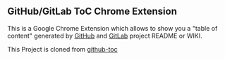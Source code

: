 

## GitHub/GitLab ToC Chrome Extension

This is a Google Chrome Extension which allows to show you a "table of content" generated by [GitHub](https://github.com) and [GitLab](https://gitlab.com) project README or WIKI.

This Project is cloned from [github-toc](https://github.com/summerblue/github-toc)
